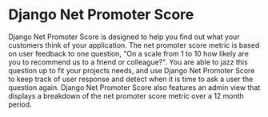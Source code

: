 # Django Net Promoter Score #

Django Net Promoter Score is designed to help you find out what your customers think of your application. The net promoter score metric is based on user feedback to one question, "On a scale from 1 to 10 how likely are you to recommend us to a friend or colleague?". You are able to jazz this question up to fit your projects needs, and use Django Net Promoter Score to keep track of user response and detect when it is time to ask a user the question again. Django Net Promoter Score also features an admin view that displays a breakdown of the net promoter score metric over a 12 month period.
